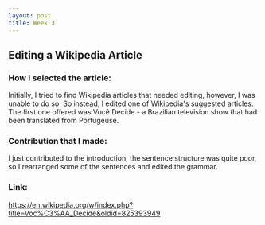 ```yaml
---
layout: post
title: Week 3
---
```

## Editing a Wikipedia Article

### How I selected the article:

Initially, I tried to find Wikipedia articles that needed editing, however, I was unable to do so. So instead, I edited 
one of Wikipedia's suggested articles. The first one offered was Você Decide - a Brazilian television show that had 
been translated from Portugeuse. 

### Contribution that I made:
I just contributed to the introduction; the sentence structure was quite poor, so I rearranged some of the sentences and
edited the grammar. 

### Link:

https://en.wikipedia.org/w/index.php?title=Voc%C3%AA_Decide&oldid=825393949
